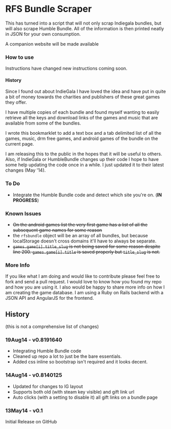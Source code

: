 # RFS Bundle Scraper

This has turned into a script that will not only scrap Indiegala bundles, but will also scrape Humble Bundle. All of the information is then printed neatly in JSON for your own consumption.

A companion website will be made available


### How to use
Instructions have changed new instructions coming soon.

#### History

Since I found out about IndieGala I have loved the idea and have put in quite a bit of money towards the charities and publishers of these great games they offer.

I have multiple copies of each bundle and found myself wanting to easily retrieve all the keys and download links of the games and music that are available from some of the bundles.

I wrote this bookmarklet to add a text box and a tab delimited list of all the games, music, drm free games, and android games of the bundle on the current page.

I am releasing this to the public in the hopes that it will be useful to others. Also, if IndieGala or HumbleBundle changes up their code I hope to have some help updating the code once in a while. I just updated it to their latest changes (May '14).

### To Do

* Integrate the Humble Bundle code and detect which site you're on. (**IN PROGRESS**)

### Known Issues

* ~~On the android games list the very first game has a list of all the subsequent game names for some reason~~
* the `rfsbundle` object will be an array of all bundles, but because localStorage doesn't cross domains it'll have to always be separate.
* ~~`games.game[i].title_slug` is not being saved for some reason despite line 200. `games.game[i].title` is saved properly but `title_slug` is not.~~

### More Info

If you like what I am doing and would like to contribute please feel free to fork and send a pull request.
I would love to know how you found my repo and how you are using it. I also would be happy to share more
info on how I am creating the game database. I am using a Ruby on Rails backend with a JSON API and AngularJS
for the frontend.

## History
(this is not a comprehensive list of changes)

### 19Aug14 - v0.8191640
* Integrating Humble Bundle code
* Cleaned up repo a lot to just be the bare essentials.
* Added css inline so bootstrap isn't required and it looks decent.

### 14Aug14 - v0.8140125

* Updated for changes to IG layout
* Supports both old (with steam key visible) and gift link url
* Auto clicks (with a setting to disable it) all gift links on a bundle page

### 13May14 - v0.1

Initial Release on GitHub